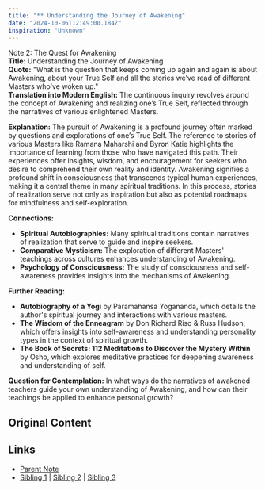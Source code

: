 ```yaml
---
title: "** Understanding the Journey of Awakening"
date: "2024-10-06T12:49:00.184Z"
inspiration: "Unknown"
---
```



Note 2: The Quest for Awakening  
**Title:** Understanding the Journey of Awakening  
**Quote:** "What is the question that keeps coming up again and again is about Awakening, about your True Self and all the stories we’ve read of different Masters who’ve woken up."  
**Translation into Modern English:** The continuous inquiry revolves around the concept of Awakening and realizing one’s True Self, reflected through the narratives of various enlightened Masters.  

**Explanation:** The pursuit of Awakening is a profound journey often marked by questions and explorations of one’s True Self. The reference to stories of various Masters like Ramana Maharshi and Byron Katie highlights the importance of learning from those who have navigated this path. Their experiences offer insights, wisdom, and encouragement for seekers who desire to comprehend their own reality and identity. Awakening signifies a profound shift in consciousness that transcends typical human experiences, making it a central theme in many spiritual traditions. In this process, stories of realization serve not only as inspiration but also as potential roadmaps for mindfulness and self-exploration.  

**Connections:**  
- **Spiritual Autobiographies:** Many spiritual traditions contain narratives of realization that serve to guide and inspire seekers.  
- **Comparative Mysticism:** The exploration of different Masters' teachings across cultures enhances understanding of Awakening.  
- **Psychology of Consciousness:** The study of consciousness and self-awareness provides insights into the mechanisms of Awakening.  

**Further Reading:**  
- **Autobiography of a Yogi** by Paramahansa Yogananda, which details the author's spiritual journey and interactions with various masters.  
- **The Wisdom of the Enneagram** by Don Richard Riso & Russ Hudson, which offers insights into self-awareness and understanding personality types in the context of spiritual growth.  
- **The Book of Secrets: 112 Meditations to Discover the Mystery Within** by Osho, which explores meditative practices for deepening awareness and understanding of self.  

**Question for Contemplation:** In what ways do the narratives of awakened teachers guide your own understanding of Awakening, and how can their teachings be applied to enhance personal growth?  



## Original Content



## Links

- [Parent Note](/parent-note.md)
- [Sibling 1](/zettel1.md) | [Sibling 2](/zettel2.md) | [Sibling 3](/zettel3.md)
